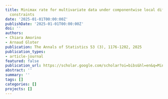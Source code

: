 ```yaml
---
title: Minimax rate for multivariate data under componentwise local differential privacy
  constraints
date: '2025-01-01T00:00:00Z'
publishDate: '2025-01-01T00:00:00Z'
doi: ''
authors:
- Chiara Amorino
- Arnaud Gloter
publication: The Annals of Statistics 53 (3), 1176-1202, 2025
publication_types:
- article-journal
featured: false
publication_url: https://scholar.google.com/scholar?oi=bibs&hl=en&q=Minimax+rate+for+multivariate+data+under+componentwise+local+differential+privacy+constraints
abstract: ''
summary: ''
tags: []
categories: []
projects: []
---
```

